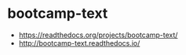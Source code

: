 # bootcamp-text

* https://readthedocs.org/projects/bootcamp-text/
* http://bootcamp-text.readthedocs.io/
